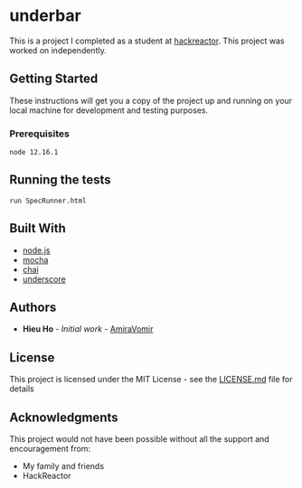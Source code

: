 # underbar
This is a project I completed as a student at [hackreactor](http://hackreactor.com). This project was worked on independently.

## Getting Started

These instructions will get you a copy of the project up and running on your local machine for development and testing purposes.

### Prerequisites

```
node 12.16.1
```

## Running the tests
```
run SpecRunner.html
```

## Built With

* [node.js](https://nodejs.org/en/)
* [mocha](https://mochajs.org/)
* [chai](https://www.chaijs.com/)
* [underscore](http://underscorejs.org/)

## Authors

* **Hieu Ho** - *Initial work* - [AmiraVomir](https://github.com/AmiraVomir)

## License

This project is licensed under the MIT License - see the [LICENSE.md](LICENSE.md) file for details

## Acknowledgments

This project would not have been possible without all the support and encouragement from:

* My family and friends
* HackReactor
